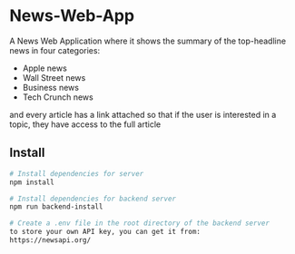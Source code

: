 # News-Web-App
A News Web Application where it shows the summary of the top-headline news in four categories:
- Apple news
- Wall Street news
- Business news
- Tech Crunch news

and every article has a link attached so that if the user is interested in a topic, they have access to the full article

## Install
```bash
# Install dependencies for server
npm install
```

```bash
# Install dependencies for backend server
npm run backend-install

# Create a .env file in the root directory of the backend server 
to store your own API key, you can get it from:
https://newsapi.org/
```
